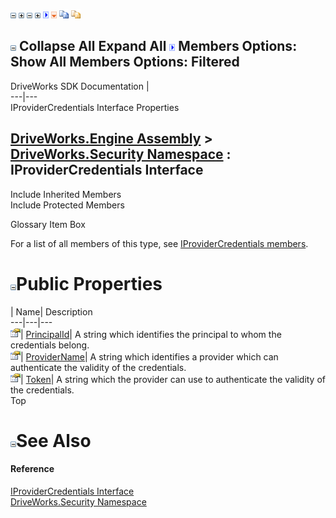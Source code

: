 ![](dotnetimages/collapse.gif) ![](dotnetimages/expand.gif) ![](dotnetimages/collapse.gif) ![](dotnetimages/expand.gif) ![](dotnetimages/drpdown.gif) ![](dotnetimages/drpdown_orange.gif) ![](dotnetimages/copycode.gif) ![](dotnetimages/copycodeHighlight.gif)

![](dotnetimages/collapse.gif) Collapse All Expand All ![](dotnetimages/drpdown.gif) Members Options: Show All  Members Options: Filtered   
---  
DriveWorks SDK Documentation  |   
---|---  
IProviderCredentials Interface Properties   
  
[DriveWorks.Engine Assembly](topic2156.md) > [DriveWorks.Security Namespace](topic10574.md) : IProviderCredentials Interface  
---  
  
Include Inherited Members    
Include Protected Members    


Glossary Item Box

For a list of all members of this type, see [IProviderCredentials members](topic10589.md).

# ![](dotnetimages/collapse.gif)Public Properties

| Name| Description  
---|---|---  
![ Property](dotnetimages/Property.gif)| [PrincipalId](topic10594.md)| A string which identifies the principal to whom the credentials belong.   
![ Property](dotnetimages/Property.gif)| [ProviderName](topic10595.md)| A string which identifies a provider which can authenticate the validity of the credentials.   
![ Property](dotnetimages/Property.gif)| [Token](topic10596.md)| A string which the provider can use to authenticate the validity of the credentials.   
Top

# ![](dotnetimages/collapse.gif)See Also

#### Reference

[IProviderCredentials Interface](topic10588.md)   
[DriveWorks.Security Namespace](topic10574.md)


